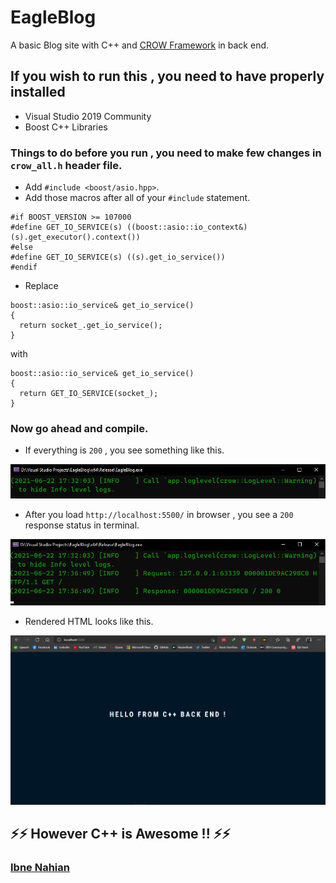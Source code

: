 # EagleBlog
A basic Blog site with C++ and [CROW Framework](https://crowcpp.org/) in back end.

## If you wish to run this , you need to have properly installed
- Visual Studio 2019 Community
- Boost C++ Libraries

### Things to do before you run , you need to make few changes in ```crow_all.h``` header file.
- Add ```#include <boost/asio.hpp>```.
- Add those macros after all of your ```#include``` statement.
```
#if BOOST_VERSION >= 107000
#define GET_IO_SERVICE(s) ((boost::asio::io_context&)(s).get_executor().context())
#else
#define GET_IO_SERVICE(s) ((s).get_io_service())
#endif
```
- Replace 
```
boost::asio::io_service& get_io_service()
{
  return socket_.get_io_service();
}
```
with 
```
boost::asio::io_service& get_io_service()
{
  return GET_IO_SERVICE(socket_);
}
```
### Now go ahead and compile.
- If everything is ```200``` , you see something like this.

![copilation_success](https://github.com/evilprince2009/EagleBlog/blob/main/Screenshots/Successful%20Compile.png)
- After you load ```http://localhost:5500/``` in browser , you see a ```200``` response status in terminal.

![response_status_200](https://github.com/evilprince2009/EagleBlog/blob/main/Screenshots/Successful%20Response.png)
- Rendered HTML looks like this.

![rendered_page](https://github.com/evilprince2009/EagleBlog/blob/main/Screenshots/Rendered%20page.png)

## ⚡⚡ However C++ is Awesome !! ⚡⚡

### [Ibne Nahian](https://www.facebook.com/evilprince2009)
